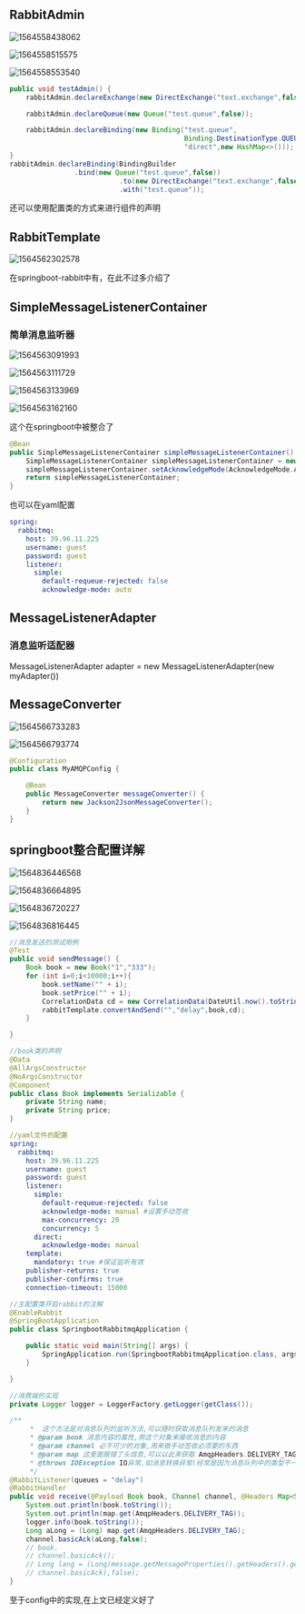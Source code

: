 ## RabbitAdmin

![1564558438062](C:\Users\888\AppData\Roaming\Typora\typora-user-images\1564558438062.png)

![1564558515575](C:\Users\888\AppData\Roaming\Typora\typora-user-images\1564558515575.png)

![1564558553540](C:\Users\888\AppData\Roaming\Typora\typora-user-images\1564558553540.png)

```java
public void testAdmin() {
    rabbitAdmin.declareExchange(new DirectExchange("text.exchange",false,false));

    rabbitAdmin.declareQueue(new Queue("test.queue",false));

    rabbitAdmin.declareBinding(new Binding("test.queue",
                                           Binding.DestinationType.QUEUE,"text.exchange",
                                           "direct",new HashMap<>()));
}
rabbitAdmin.declareBinding(BindingBuilder
                .bind(new Queue("test.queue",false))
                           .to(new DirectExchange("text.exchange",false,false))
                           .with("test.queue"));
```

还可以使用配置类的方式来进行组件的声明

## RabbitTemplate

![1564562302578](C:\Users\888\AppData\Roaming\Typora\typora-user-images\1564562302578.png)

在springboot-rabbit中有，在此不过多介绍了

## SimpleMessageListenerContainer

### 简单消息监听器

![1564563091993](C:\Users\888\AppData\Roaming\Typora\typora-user-images\1564563091993.png)

![1564563111729](C:\Users\888\AppData\Roaming\Typora\typora-user-images\1564563111729.png)

![1564563133969](C:\Users\888\AppData\Roaming\Typora\typora-user-images\1564563133969.png)

![1564563162160](C:\Users\888\AppData\Roaming\Typora\typora-user-images\1564563162160.png)

这个在springboot中被整合了

```java
@Bean
public SimpleMessageListenerContainer simpleMessageListenerContainer() {
    SimpleMessageListenerContainer simpleMessageListenerContainer = new SimpleMessageListenerContainer();
    simpleMessageListenerContainer.setAcknowledgeMode(AcknowledgeMode.AUTO);
    return simpleMessageListenerContainer;
}
```

也可以在yaml配置

```yaml
spring:
  rabbitmq:
    host: 39.96.11.225
    username: guest
    password: guest
    listener:
      simple:
        default-requeue-rejected: false
        acknowledge-mode: auto
```



## MessageListenerAdapter

### 消息监听适配器

MessageListenerAdapter adapter = new MessageListenerAdapter(new myAdapter())

## MessageConverter

![1564566733283](C:\Users\888\AppData\Roaming\Typora\typora-user-images\1564566733283.png)

![1564566793774](C:\Users\888\AppData\Roaming\Typora\typora-user-images\1564566793774.png)

```java
@Configuration
public class MyAMQPConfig {

    @Bean
    public MessageConverter messageConverter() {
        return new Jackson2JsonMessageConverter();
    }
}
```

## springboot整合配置详解

![1564836446568](C:\Users\888\AppData\Roaming\Typora\typora-user-images\1564836446568.png)

![1564836664895](C:\Users\888\AppData\Roaming\Typora\typora-user-images\1564836664895.png)

![1564836720227](C:\Users\888\AppData\Roaming\Typora\typora-user-images\1564836720227.png)

![1564836816445](C:\Users\888\AppData\Roaming\Typora\typora-user-images\1564836816445.png)

```java
//消息发送的测试用例   
@Test
public void sendMessage() {
    Book book = new Book("1","333");
    for (int i=0;i<10000;i++){
        book.setName("" + i);
        book.setPrice("" + i);
        CorrelationData cd = new CorrelationData(DateUtil.now().toString());
        rabbitTemplate.convertAndSend("","delay",book,cd);
    }

}
```

```java
//book类的声明
@Data
@AllArgsConstructor
@NoArgsConstructor
@Component
public class Book implements Serializable {
    private String name;
    private String price;
}

```

```yaml
//yaml文件的配置
spring:
  rabbitmq:
    host: 39.96.11.225
    username: guest
    password: guest
    listener:
      simple:
        default-requeue-rejected: false
        acknowledge-mode: manual #设置手动签收
        max-concurrency: 20
        concurrency: 5
      direct:
        acknowledge-mode: manual
    template:
      mandatory: true #保证监听有效
    publisher-returns: true
    publisher-confirms: true
    connection-timeout: 15000
```

```java
//主配置类开启rabbit的注解
@EnableRabbit
@SpringBootApplication
public class SpringbootRabbitmqApplication {

    public static void main(String[] args) {
        SpringApplication.run(SpringbootRabbitmqApplication.class, args);
    }

}

```

```java
//消费端的实现
private Logger logger = LoggerFactory.getLogger(getClass());

/**
     *  这个方法是对消息队列的监听方法,可以随时获取消息队列发来的消息
     * @param book 消息内容的属性,用这个对象来接收消息的内容
     * @param channel 必不可少的对象,用来做手动签收必须要的东西
     * @param map 这里面报错了头信息,可以以此来获取 AmqpHeaders.DELIVERY_TAG
     * @throws IOException IO异常,如消息转换异常(经常是因为消息队列中的类型不一致导致的)
     */
@RabbitListener(queues = "delay")
@RabbitHandler
public void receive(@Payload Book book, Channel channel, @Headers Map<String,Object> map) throws IOException {
    System.out.println(book.toString());
    System.out.println(map.get(AmqpHeaders.DELIVERY_TAG));
    logger.info(book.toString());
    Long aLong = (Long) map.get(AmqpHeaders.DELIVERY_TAG);
    channel.basicAck(aLong,false);
    // book.
    // channel.basicAck();
    // Long lang = (Long)message.getMessageProperties().getHeaders().get(AmqpHeaders.DELIVERY_TAG);
    // channel.basicAck(,false);
}
```

至于config中的实现,在上文已经定义好了

